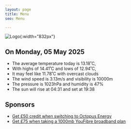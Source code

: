 ```yaml
---
layout: page
title: Menu
seo: Menu

---
```


![Logo](/images/logo.jpg){:width="832px"}

<!-- weather_marker starts -->
## On Monday, 05 May 2025

- The average temperature today is 13.18˚C,
- With highs of 14.41˚C and lows of 12.94˚C,
- It may feel like 11.78˚C with overcast clouds
- The wind speed is 3.13m/s and visibility is 10000m
- The pressure is 1023hPa and humidity is 47%
- The sun will rise at 04:31 and set at 19:38

<!-- weather_marker ends -->

## Sponsors

- [Get £50 credit when switching to Octopus Energy](https://bit.ly/3oD1nnS)
- [Get £75 when taking a 1000mb YouFibre broadband plan](https://aklam.io/91zWhU?)
